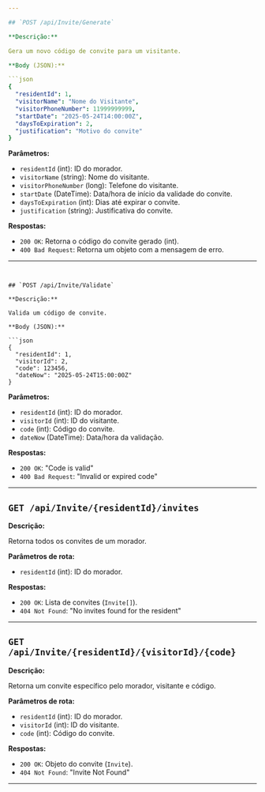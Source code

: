 ```yaml
---

## `POST /api/Invite/Generate`

**Descrição:**

Gera um novo código de convite para um visitante.

**Body (JSON):**

```json
{
  "residentId": 1,
  "visitorName": "Nome do Visitante",
  "visitorPhoneNumber": 11999999999,
  "startDate": "2025-05-24T14:00:00Z",
  "daysToExpiration": 2,
  "justification": "Motivo do convite"
}

```

**Parâmetros:**

- `residentId` (int): ID do morador.
- `visitorName` (string): Nome do visitante.
- `visitorPhoneNumber` (long): Telefone do visitante.
- `startDate` (DateTime): Data/hora de início da validade do convite.
- `daysToExpiration` (int): Dias até expirar o convite.
- `justification` (string): Justificativa do convite.

**Respostas:**

- `200 OK`: Retorna o código do convite gerado (int).
- `400 Bad Request`: Retorna um objeto com a mensagem de erro.

---
```


## `POST /api/Invite/Validate`

**Descrição:**

Valida um código de convite.

**Body (JSON):**

```json
{
  "residentId": 1,
  "visitorId": 2,
  "code": 123456,
  "dateNow": "2025-05-24T15:00:00Z"
}
```

**Parâmetros:**

- `residentId` (int): ID do morador.
- `visitorId` (int): ID do visitante.
- `code` (int): Código do convite.
- `dateNow` (DateTime): Data/hora da validação.

**Respostas:**

- `200 OK`: "Code is valid"
- `400 Bad Request`: "Invalid or expired code"

---

## `GET /api/Invite/{residentId}/invites`

**Descrição:**

Retorna todos os convites de um morador.

**Parâmetros de rota:**

- `residentId` (int): ID do morador.

**Respostas:**

- `200 OK`: Lista de convites (`Invite[]`).
- `404 Not Found`: "No invites found for the resident"

---

## `GET /api/Invite/{residentId}/{visitorId}/{code}`

**Descrição:**

Retorna um convite específico pelo morador, visitante e código.

**Parâmetros de rota:**

- `residentId` (int): ID do morador.
- `visitorId` (int): ID do visitante.
- `code` (int): Código do convite.

**Respostas:**

- `200 OK`: Objeto do convite (`Invite`).
- `404 Not Found`: "Invite Not Found"

---
